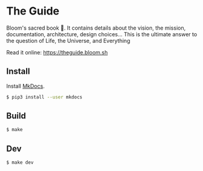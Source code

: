 # The Guide


Bloom's sacred book 📖.
It contains details about the vision, the mission, documentation, architecture, design choices...
This is the ultimate answer to the question of Life, the Universe, and Everything


Read it online: https://theguide.bloom.sh


## Install

Install [MkDocs](https://github.com/mkdocs/mkdocs).

```bash
$ pip3 install --user mkdocs
```



## Build

```bash
$ make
```

## Dev

```bash
$ make dev
```
